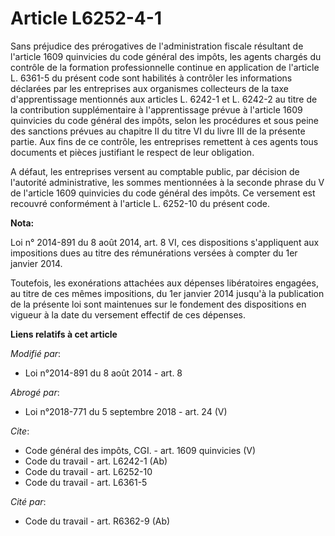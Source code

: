 # Article L6252-4-1

Sans préjudice des prérogatives de l'administration fiscale résultant de l'article 1609 quinvicies du code général des
impôts, les agents chargés du contrôle de la formation professionnelle continue en application de l'article L. 6361-5 du
présent code sont habilités à contrôler les informations déclarées par les entreprises aux organismes collecteurs de la taxe
d'apprentissage mentionnés aux articles L. 6242-1 et L. 6242-2 au titre de la contribution supplémentaire à l'apprentissage
prévue à l'article 1609 quinvicies du code général des impôts, selon les procédures et sous peine des sanctions prévues au
chapitre II du titre VI du livre III de la présente partie. Aux fins de ce contrôle, les entreprises remettent à ces agents
tous documents et pièces justifiant le respect de leur obligation. 

A défaut, les entreprises versent au comptable public, par décision de l'autorité administrative, les sommes mentionnées à la
seconde phrase du V de l'article 1609 quinvicies du code général des impôts. Ce versement est recouvré conformément à
l'article L. 6252-10 du présent code.

**Nota:**

Loi n° 2014-891 du 8 août 2014, art. 8 VI, ces dispositions s'appliquent aux impositions dues au titre des rémunérations
versées à compter du 1er janvier 2014. 

Toutefois, les exonérations attachées aux dépenses libératoires engagées, au titre de ces mêmes impositions, du 1er janvier
2014 jusqu'à la publication de la présente loi sont maintenues sur le fondement des dispositions en vigueur à la date du
versement effectif de ces dépenses.

**Liens relatifs à cet article**

_Modifié par_:

  - Loi n°2014-891 du 8 août 2014 - art. 8

_Abrogé par_:

  - Loi n°2018-771 du 5 septembre 2018 - art. 24 (V)

_Cite_:

  - Code général des impôts, CGI. - art. 1609 quinvicies (V)
  - Code du travail - art. L6242-1 (Ab)
  - Code du travail - art. L6252-10
  - Code du travail - art. L6361-5

_Cité par_:

  - Code du travail - art. R6362-9 (Ab)
